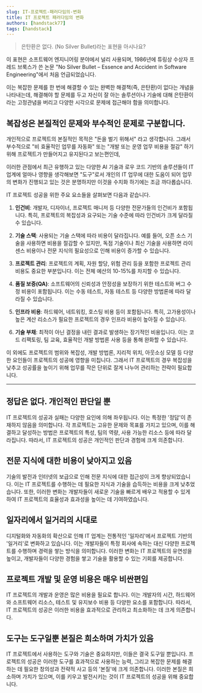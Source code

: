 ```yaml
---
slug: IT-프로젝트-패러다임의-변화
title: IT 프로젝트 패러다임의 변화
authors: [handstack77]
tags: [handstack]
---
```


> 은탄환은 없다. (No Silver Bullet)라는 표현을 아시나요?

이 표현은 소프트웨어 엔지니어링 분야에서 널리 사용되며, 1986년에 튜링상 수상자 프레드 브룩스가 쓴 논문 "No Silver Bullet – Essence and Accident in Software Engineering"에서 처음 언급되었습니다.

이는 복잡한 문제를 한 번에 해결할 수 있는 완벽한 해결책(즉, 은탄환)이 없다는 개념을 나타내는데, 해결해야 할 문제를 두고 자신이 잘 아는 솔루션이나 기술에 대해 은탄환이라는 고정관념을 버리고 다양한 시각으로 문제에 접근해야 함을 의미합니다.

## 복잡성은 본질적인 문제와 부수적인 문제로 구분합니다.

개인적으로 프로젝트의 본질적인 목적은 "돈을 벌기 위해서" 라고 생각합니다. 그래서 부수적으로 "비 효율적인 업무를 자동화" 또는 "개발 또는 운영 업무 비용을 절감" 하기 위해 프로젝트가 만들어지고 유지된다고 보는편인데,

이러한 관점에서 최근 유행하고 있는 다양한 AI 기술과 로우 코드 기반의 솔루션들이 IT 업계에 얼마나 영향을 생각해보면 "도구"로서 개인의 IT 업무에 대한 도움이 되어 업무의 변화가 진행되고 있는 것은 분명하지만 이것을 수치화 하기에는 조금 까다롭습니다.

IT 프로젝트 성공을 위한 주요 요소들을 살펴보면 다음과 같습니다.

1. **인건비**: 개발자, 디자이너, 프로젝트 매니저 등 다양한 전문가들의 인건비가 포함됩니다. 특히, 프로젝트의 복잡성과 요구되는 기술 수준에 따라 인건비가 크게 달라질 수 있습니다.

2. **기술 스택**: 사용되는 기술 스택에 따라 비용이 달라집니다. 예를 들어, 오픈 소스 기술을 사용하면 비용을 절감할 수 있지만, 독점 기술이나 최신 기술을 사용하면 라이센스 비용이나 전문 지식의 필요성으로 인해 비용이 증가할 수 있습니다.

3. **프로젝트 관리**: 프로젝트의 계획, 자원 할당, 위험 관리 등을 포함한 프로젝트 관리 비용도 중요한 부분입니다. 이는 전체 예산의 10-15%를 차지할 수 있습니다.

4. **품질 보증(QA)**: 소프트웨어의 신뢰성과 안정성을 보장하기 위한 테스트와 버그 수정 비용이 포함됩니다. 이는 수동 테스트, 자동 테스트 등 다양한 방법론에 따라 달라질 수 있습니다.

5. **인프라 비용**: 하드웨어, 네트워킹, 호스팅 비용 등이 포함됩니다. 특히, 고가용성이나 높은 계산 리소스가 필요한 프로젝트의 경우 인프라 비용이 높아질 수 있습니다.

6. **기술 부채**: 최적이 아닌 결정을 내린 결과로 발생하는 장기적인 비용입니다. 이는 코드 리팩토링, 팀 교육, 효율적인 개발 방법론 사용 등을 통해 완화할 수 있습니다.

이 외에도 프로젝트의 범위와 복잡성, 개발 방법론, 지리적 위치, 아웃소싱 모델 등 다양한 요인들이 프로젝트의 성공에 영향을 미칩니다. 그래서 IT 프로젝트의 경우 복잡성을 낮추고 성공률을 높이기 위해 업무를 작은 단위로 잘게 나누어 관리하는 전략이 필요합니다.

---

## 정답은 없다. 개인적인 판단일 뿐

IT 프로젝트의 성공과 실패는 다양한 요인에 의해 좌우됩니다. 이는 특정한 '정답'이 존재하지 않음을 의미합니다. 각 프로젝트는 고유한 문제와 목표를 가지고 있으며, 이를 해결하고 달성하는 방법은 프로젝트의 특성, 팀의 역량, 사용 가능한 리소스 등에 따라 달라집니다. 따라서, IT 프로젝트의 성공은 개인적인 판단과 경험에 크게 의존합니다.

## 전문 지식에 대한 비용이 낮아지고 있음

기술의 발전과 인터넷의 보급으로 인해 전문 지식에 대한 접근성이 크게 향상되었습니다. 이는 IT 프로젝트를 수행하는 데 필요한 지식과 기술을 습득하는 비용을 크게 낮추었습니다. 또한, 이러한 변화는 개발자들이 새로운 기술을 빠르게 배우고 적용할 수 있게 하여 IT 프로젝트의 효율성과 효과성을 높이는 데 기여하였습니다.

## 일자리에서 일거리의 시대로

디지털화와 자동화의 확산으로 인해 IT 업계는 전통적인 '일자리'에서 프로젝트 기반의 '일거리'로 변화하고 있습니다. 이는 개발자들이 특정 회사에 속하는 대신 다양한 프로젝트를 수행하며 경력을 쌓는 방식을 의미합니다. 이러한 변화는 IT 프로젝트의 유연성을 높이고, 개발자들이 다양한 경험을 쌓고 기술을 활용할 수 있는 기회를 제공합니다.

## 프로젝트 개발 및 운영 비용은 매우 비싼편임

IT 프로젝트의 개발과 운영은 많은 비용을 필요로 합니다. 이는 개발자의 시간, 하드웨어와 소프트웨어 리소스, 테스트 및 유지보수 비용 등 다양한 요소를 포함합니다. 따라서, IT 프로젝트의 성공은 이러한 비용을 효과적으로 관리하고 최소화하는 데 크게 의존합니다.

## 도구는 도구일뿐 본질은 희소하며 가치가 있음

IT 프로젝트에서 사용하는 도구와 기술은 중요하지만, 이들은 결국 도구일 뿐입니다. 프로젝트의 성공은 이러한 도구를 효과적으로 사용하는 능력, 그리고 복잡한 문제를 해결하는 데 필요한 창의성과 전략적 사고 등의 '본질'에 크게 의존합니다. 이러한 본질은 희소하며 가치가 있으며, 이를 키우고 발전시키는 것이 IT 프로젝트의 성공을 위해 중요합니다.
